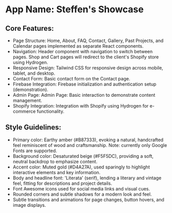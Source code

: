 # **App Name**: Steffen's Showcase

## Core Features:

- Page Structure: Home, About, FAQ, Contact, Gallery, Past Projects, and Calendar pages implemented as separate React components.
- Navigation: Header component with navigation to switch between pages. Shop and Cart pages will redirect to the client's Shopify store using Hydrogen.
- Responsive Design: Tailwind CSS for responsive design across mobile, tablet, and desktop.
- Contact Form: Basic contact form on the Contact page.
- Firebase Integration: Firebase initialization and authentication setup (demonstration).
- Admin Page: Admin Page: Basic interaction to demonstrate content management.
- Shopify Integration: Integration with Shopify using Hydrogen for e-commerce functionality.

## Style Guidelines:

- Primary color: Earthy amber (#B87333), evoking a natural, handcrafted feel reminiscent of wood and craftsmanship. Note: currently only Google Fonts are supported.
- Background color: Desaturated beige (#F5F5DC), providing a soft, neutral backdrop to emphasize content.
- Accent color: Muted gold (#D4A27A), used sparingly to highlight interactive elements and key information.
- Body and headline font: 'Literata' (serif), lending a literary and vintage feel, fitting for descriptions and project details.
- Font Awesome icons used for social media links and visual cues.
- Rounded corners and subtle shadows for a modern look and feel.
- Subtle transitions and animations for page changes, button hovers, and image displays.